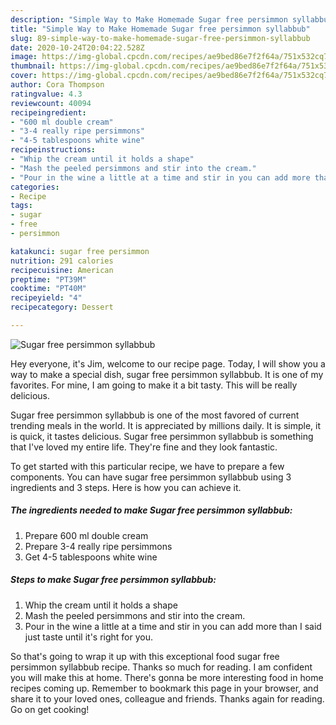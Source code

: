```yaml
---
description: "Simple Way to Make Homemade Sugar free persimmon syllabbub"
title: "Simple Way to Make Homemade Sugar free persimmon syllabbub"
slug: 89-simple-way-to-make-homemade-sugar-free-persimmon-syllabbub
date: 2020-10-24T20:04:22.528Z
image: https://img-global.cpcdn.com/recipes/ae9bed86e7f2f64a/751x532cq70/sugar-free-persimmon-syllabbub-recipe-main-photo.jpg
thumbnail: https://img-global.cpcdn.com/recipes/ae9bed86e7f2f64a/751x532cq70/sugar-free-persimmon-syllabbub-recipe-main-photo.jpg
cover: https://img-global.cpcdn.com/recipes/ae9bed86e7f2f64a/751x532cq70/sugar-free-persimmon-syllabbub-recipe-main-photo.jpg
author: Cora Thompson
ratingvalue: 4.3
reviewcount: 40094
recipeingredient:
- "600 ml double cream"
- "3-4 really ripe persimmons"
- "4-5 tablespoons white wine"
recipeinstructions:
- "Whip the cream until it holds a shape"
- "Mash the peeled persimmons and stir into the cream."
- "Pour in the wine a little at a time and stir in you can add more than I said just taste until it&#39;s right for you."
categories:
- Recipe
tags:
- sugar
- free
- persimmon

katakunci: sugar free persimmon 
nutrition: 291 calories
recipecuisine: American
preptime: "PT39M"
cooktime: "PT40M"
recipeyield: "4"
recipecategory: Dessert

---
```



![Sugar free persimmon syllabbub](https://img-global.cpcdn.com/recipes/ae9bed86e7f2f64a/751x532cq70/sugar-free-persimmon-syllabbub-recipe-main-photo.jpg)

Hey everyone, it's Jim, welcome to our recipe page. Today, I will show you a way to make a special dish, sugar free persimmon syllabbub. It is one of my favorites. For mine, I am going to make it a bit tasty. This will be really delicious.

Sugar free persimmon syllabbub is one of the most favored of current trending meals in the world. It is appreciated by millions daily. It is simple, it is quick, it tastes delicious. Sugar free persimmon syllabbub is something that I've loved my entire life. They're fine and they look fantastic.




To get started with this particular recipe, we have to prepare a few components. You can have sugar free persimmon syllabbub using 3 ingredients and 3 steps. Here is how you can achieve it.

<!--inarticleads1-->

##### The ingredients needed to make Sugar free persimmon syllabbub:

1. Prepare 600 ml double cream
1. Prepare 3-4 really ripe persimmons
1. Get 4-5 tablespoons white wine




<!--inarticleads2-->

##### Steps to make Sugar free persimmon syllabbub:

1. Whip the cream until it holds a shape
1. Mash the peeled persimmons and stir into the cream.
1. Pour in the wine a little at a time and stir in you can add more than I said just taste until it&#39;s right for you.




So that's going to wrap it up with this exceptional food sugar free persimmon syllabbub recipe. Thanks so much for reading. I am confident you will make this at home. There's gonna be more interesting food in home recipes coming up. Remember to bookmark this page in your browser, and share it to your loved ones, colleague and friends. Thanks again for reading. Go on get cooking!
